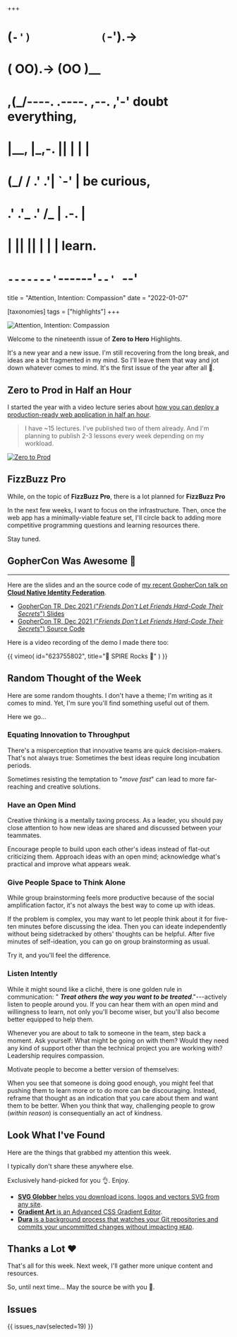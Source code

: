 +++
#   (`-')           (`-').->
#   ( OO).->        (OO )__
# ,(_/----. .----. ,--. ,'-' doubt everything,
# |__,    |\_,-.  ||  | |  |
#  (_/   /    .' .'|  `-'  | be curious,
#  .'  .'_  .'  /_ |  .-.  |
# |       ||      ||  | |  | learn.
# `-------'`------'`--' `--'

title = "Attention, Intention: Compassion"
date = "2022-01-07"

[taxonomies]
tags = ["highlights"]
+++

![Attention, Intention: Compassion](/images/size/w1200/2024/03/comms.png)

Welcome to the nineteenth issue of **Zero to Hero** Highlights.

It's a new year and a new issue. I'm still recovering from the long break, and
ideas are a bit fragmented in my mind. So I'll leave them that way and jot down
whatever comes to mind. It's the first issue of the year after all 🙂.

## Zero to Prod in Half an Hour

I started the year with a video lecture series
about [how you can deploy a production-ready web application 
in half an hour](@/zero-to-prod/_index.md).

> I have ~15 lectures. I've published two of them already. And I'm planning to
> publish 2-3 lessons every week depending on my workload.

[![Zero to Prod](/images/2022/01/Screen-Shot-2022-01-07-at-6.42.33-PM.png)](@/zero-to-prod/_index.md)

## FizzBuzz Pro

While, on the topic of **FizzBuzz Pro**, there is a lot planned for **FizzBuzz
Pro**

In the next few weeks, I want to focus on the infrastructure. Then, once the web
app has a minimally-viable feature set, I'll circle back to adding more
competitive programming questions and learning resources there.

Stay tuned.

## GopherCon Was Awesome 🎉
------------------------

Here are the slides and an the source code of [my recent GopherCon talk on 
**Cloud Native Identity Federation**](@/spire/spire-rocks.md).

* [GopherCon TR, Dec 2021 ("*Friends Don't Let Friends Hard-Code Their
  Secrets*") Slides](https://assets.zerotohero.dev/gophercon-tr-dec-2021/SPIRE-gophercon-TR-Dec-2021.pdf)
* [GopherCon TR, Dec 2021 ("*Friends Don't Let Friends Hard-Code Their
  Secrets*") Source Code](https://assets.zerotohero.dev/gophercon-tr-dec-2021/SPIRE-gophercon-TR-Dec-2021-src.zip)

Here is a video recording of the demo I made there too:

{{ 
  vimeo(
    id="623755802", 
    title="🤘 SPIRE Rocks 🤘"
  ) 
}}

## Random Thought of the Week

Here are some random thoughts. I don't have a theme; I'm writing as it comes to
mind. Yet, I'm sure you'll find something useful out of them.

Here we go...

### Equating Innovation to Throughput

There's a misperception that innovative teams are quick decision-makers. That's
not always true: Sometimes the best ideas require long incubation periods.

Sometimes resisting the temptation to "*move fast*" can lead to more
far-reaching and creative solutions.

### Have an Open Mind

Creative thinking is a mentally taxing process. As a leader, you should pay
close attention to how new ideas are shared and discussed between your
teammates.

Encourage people to build upon each other's ideas instead of flat-out
criticizing them. Approach ideas with an open mind; acknowledge what's practical
and improve what appears weak.

### Give People Space to Think Alone

While group brainstorming feels more productive because of the social
amplification factor, it's not always the best way to come up with ideas.

If the problem is complex, you may want to let people think about it for
five-ten minutes before discussing the idea. Then you can ideate independently
without being sidetracked by others' thoughts can be helpful. After five minutes
of self-ideation, you can go on group brainstorming as usual.

Try it, and you'll feel the difference.

### Listen Intently

While it might sound like a cliché, there is one golden rule in communication: "
**_Treat others the way you want to be treated_**."---actively listen to people
around you. If you can hear them with an open mind and willingness to learn, not
only you'll become wiser, but you'll also become better equipped to help them.

Whenever you are about to talk to someone in the team, step back a moment. Ask
yourself: What might be going on with them? Would they need any kind of support
other than the technical project you are working with? Leadership requires
compassion.

Motivate people to become a better version of themselves:

When you see that someone is doing good enough, you might feel that pushing them
to learn more or to do more can be discouraging. Instead, reframe that thought
as an indication that you care about them and want them to be better. When you
think that way, challenging people to grow (*within reason*) is consequentially
an act of kindness.

Look What I've Found
--------------------

Here are the things that grabbed my attention this week.

I typically don't share these anywhere else.

Exclusively hand-picked for you 👌. Enjoy.

* [**SVG Globber** helps you download icons, logos and vectors SVG from any site](https://www.svggobbler.com/).
* [**Gradient Art** is an Advanced CSS Gradient Editor](https://gra.dient.art/).
* [**Dura** is a background process that watches your Git repositories and 
  commits your uncommitted changes without impacting `HEAD`](https://github.com/tkellogg/dura).

Thanks a Lot ❤️
---------------

That's all for this week. Next week, I'll gather more unique content and
resources.

So, until next time... May the source be with you 🦄.

## Issues

{{ issues_nav(selected=19) }}
